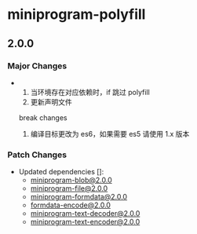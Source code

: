 # miniprogram-polyfill

## 2.0.0

### Major Changes

- 1. 当环境存在对应依赖时，if 跳过 polyfill
  2. 更新声明文件

  break changes

  1. 编译目标更改为 es6，如果需要 es5 请使用 1.x 版本

### Patch Changes

- Updated dependencies []:
  - miniprogram-blob@2.0.0
  - miniprogram-file@2.0.0
  - miniprogram-formdata@2.0.0
  - formdata-encode@2.0.0
  - miniprogram-text-decoder@2.0.0
  - miniprogram-text-encoder@2.0.0
